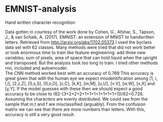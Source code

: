 # EMNIST-analysis
Hand written character recognition

Data gotten in courtesy of the work done by
Cohen, G., Afshar, S., Tapson, J., & van Schaik, A. (2017). 
EMNIST: an extension of MNIST to handwritten letters. Retrieved from http://arxiv.org/abs/1702.05373 
I used the byclass data set with 62 classes. Many methods were tried that did not work better or
took enormous time to train like feature engineering: add three new variables; sum of pixels,
area of space that can hold liquid when the upright and transposed. But the analysis took too long
to train. I tried other methods rnn, included and autoencoder.  
The CNN method worked best with an accuracy of 0.769 
This accuracy is great given that with the human eye we expect misidentification among [1, i, I,l], [2,z,Z],
[5,s,S], [0,o,O], [c,C], [k,K], [m,M], [u,U], [v.V], [w,W], [x,X] and [y,Y].
If the model guesses with these then we should expect a good accuracy to be close to
(62-[3+2+2+2+1+1+1+1+1+1+1+1])/62=0.726.
Assuming the characters are evenly distributed. We could see from the sample that m,t and f are misclassified (arguably).
From the confusion matrix we can see that there are more numbers than letters. 
With this, accuracy is still a very good result. 
